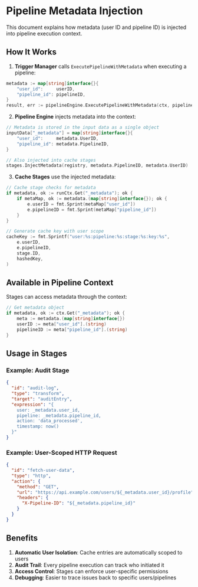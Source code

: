 # Pipeline Metadata Injection

This document explains how metadata (user ID and pipeline ID) is injected into pipeline execution context.

## How It Works

1. **Trigger Manager** calls `ExecutePipelineWithMetadata` when executing a pipeline:
```go
metadata := map[string]interface{}{
    "user_id":     userID,
    "pipeline_id": pipelineID,
}
result, err := pipelineEngine.ExecutePipelineWithMetadata(ctx, pipelineID, data, metadata)
```

2. **Pipeline Engine** injects metadata into the context:
```go
// Metadata is stored in the input data as a single object
inputData["_metadata"] = map[string]interface{}{
    "user_id":     metadata.UserID,
    "pipeline_id": metadata.PipelineID,
}

// Also injected into cache stages
stages.InjectMetadata(registry, metadata.PipelineID, metadata.UserID)
```

3. **Cache Stages** use the injected metadata:
```go
// Cache stage checks for metadata
if metadata, ok := runCtx.Get("_metadata"); ok {
    if metaMap, ok := metadata.(map[string]interface{}); ok {
        e.userID = fmt.Sprint(metaMap["user_id"])
        e.pipelineID = fmt.Sprint(metaMap["pipeline_id"])
    }
}

// Generate cache key with user scope
cacheKey := fmt.Sprintf("user:%s:pipeline:%s:stage:%s:key:%s",
    e.userID,
    e.pipelineID,
    stage.ID,
    hashedKey,
)
```

## Available in Pipeline Context

Stages can access metadata through the context:

```go
// Get metadata object
if metadata, ok := ctx.Get("_metadata"); ok {
    meta := metadata.(map[string]interface{})
    userID := meta["user_id"].(string)
    pipelineID := meta["pipeline_id"].(string)
}
```

## Usage in Stages

### Example: Audit Stage
```json
{
  "id": "audit-log",
  "type": "transform",
  "target": "auditEntry",
  "expression": "{
    user: _metadata.user_id,
    pipeline: _metadata.pipeline_id,
    action: 'data_processed',
    timestamp: now()
  }"
}
```

### Example: User-Scoped HTTP Request
```json
{
  "id": "fetch-user-data",
  "type": "http",
  "action": {
    "method": "GET",
    "url": "https://api.example.com/users/${_metadata.user_id}/profile",
    "headers": {
      "X-Pipeline-ID": "${_metadata.pipeline_id}"
    }
  }
}
```

## Benefits

1. **Automatic User Isolation**: Cache entries are automatically scoped to users
2. **Audit Trail**: Every pipeline execution can track who initiated it
3. **Access Control**: Stages can enforce user-specific permissions
4. **Debugging**: Easier to trace issues back to specific users/pipelines